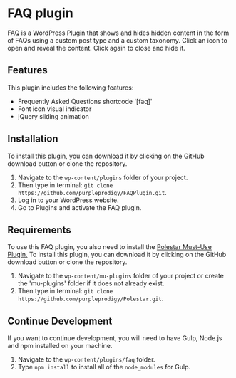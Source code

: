 # FAQ plugin

FAQ is a WordPress Plugin that shows and hides hidden content in the form of FAQs using a custom post type and a custom taxonomy. Click an icon to open and reveal the content. Click again to close and hide it.


## Features

This plugin includes the following features:

- Frequently Asked Questions shortcode '[faq]'
- Font icon visual indicator
- jQuery sliding animation

## Installation

To install this plugin, you can download it by clicking on the GitHub download button or clone the repository.

1. Navigate to the `wp-content/plugins` folder of your project.
2. Then type in terminal: `git clone https://github.com/purpleprodigy/FAQPlugin.git`.
3. Log in to your WordPress website.
4. Go to Plugins and activate the FAQ plugin.

## Requirements

To use this FAQ plugin, you also need to install the [Polestar Must-Use Plugin.](https://github.com/purpleprodigy/Polestar.git) To install this plugin, you can download it by clicking on the GitHub download button or clone the repository.

1. Navigate to the `wp-content/mu-plugins` folder of your project or create the 'mu-plugins' folder if it does not already exist.
2. Then type in terminal: `git clone https://github.com/purpleprodigy/Polestar.git`.

## Continue Development

If you want to continue development, you will need to have Gulp, Node.js and npm installed on your machine. 

1. Navigate to the `wp-content/plugins/faq` folder.
2. Type `npm install` to install all of the `node_modules` for Gulp.
